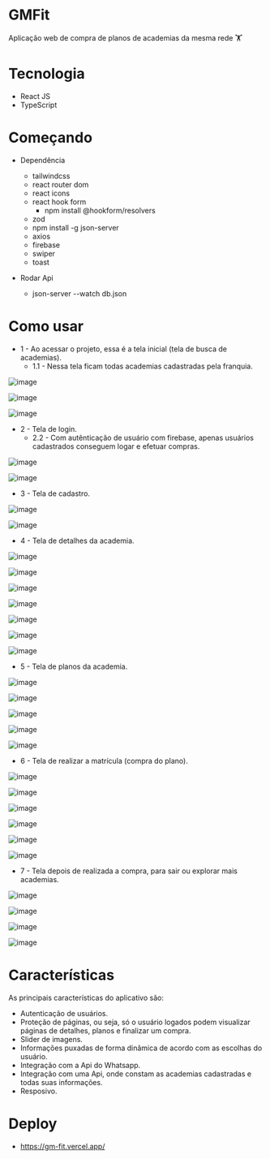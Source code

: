 # GMFit

Aplicação web de compra de planos de academias da mesma rede 🏋️

# Tecnologia

- React JS
- TypeScript

# Começando
- Dependência
  - tailwindcss
  - react router dom
  - react icons
  - react hook form
    - npm install @hookform/resolvers
  - zod
  - npm install -g json-server
  - axios
  - firebase
  - swiper
  - toast

- Rodar Api
  - json-server --watch db.json
 
# Como usar

- 1 - Ao acessar o projeto, essa é a tela inicial (tela de busca de academias).
  - 1.1 - Nessa tela ficam todas academias cadastradas pela franquia.

![image](https://github.com/user-attachments/assets/86b7890d-86e2-4762-870e-e6a8a27fa33a)

![image](https://github.com/user-attachments/assets/720fc110-3d6d-43a8-b8bb-ddc8181f3f8c)

![image](https://github.com/user-attachments/assets/be77a8e1-3b35-4ddb-975d-05b0e40ad69f)


- 2 - Tela de login.
  - 2.2 - Com autênticação de usuário com firebase, apenas usuários cadastrados conseguem logar e efetuar compras.

![image](https://github.com/user-attachments/assets/e71c6310-a260-4765-821d-0222fb7ddf31)

![image](https://github.com/user-attachments/assets/4a8aa17f-b091-4048-9f8d-8e2189d1fbe4)


- 3 - Tela de cadastro.

![image](https://github.com/user-attachments/assets/3a2614f9-eb64-4d54-92e2-bda4f1bbd750)

![image](https://github.com/user-attachments/assets/c5536c29-d377-4801-adc3-1eda2daeac05)


- 4 - Tela de detalhes da academia.

![image](https://github.com/user-attachments/assets/9dc4db99-a44c-48c5-9591-3d2a6d973fce)

![image](https://github.com/user-attachments/assets/ac37762a-e734-46b1-9048-f0763770d6a2)

![image](https://github.com/user-attachments/assets/e285a7bd-4886-4f7f-b014-3c0b2afd2e9a)

![image](https://github.com/user-attachments/assets/b33a9cc7-6a4a-4bdb-853c-4a5768a4a6b3)

![image](https://github.com/user-attachments/assets/4ea2c80d-1400-4ecf-8c93-fce98fc048fd)

![image](https://github.com/user-attachments/assets/7d4ed1b4-8244-4e6e-8890-c31069fd64ae)

![image](https://github.com/user-attachments/assets/9195e4b5-333c-4137-ad32-60a1ee9e049a)

- 5 - Tela de planos da academia.

![image](https://github.com/user-attachments/assets/84930525-2195-4f19-885f-0e338a88faa0)

![image](https://github.com/user-attachments/assets/bc36d576-481d-4d5e-a82a-2cd15109acd4)

![image](https://github.com/user-attachments/assets/cdf06b94-f045-4fbc-ad6d-2b268727322b)

![image](https://github.com/user-attachments/assets/0984e68f-48e8-436e-9dde-967dcf480050)

![image](https://github.com/user-attachments/assets/45261034-c39e-47d5-9452-1b2561671026)

- 6 - Tela de realizar a matrícula (compra do plano).

![image](https://github.com/user-attachments/assets/2db03fe4-7fcc-41c0-999f-b8a5805833ff)

![image](https://github.com/user-attachments/assets/7e551d60-ec8b-4f33-9209-a3729bb2b042)

![image](https://github.com/user-attachments/assets/86f6144b-acd6-4962-bcf1-3afaf81d93f2)

![image](https://github.com/user-attachments/assets/51ea1930-d3cb-4f6f-a93d-b9eb94286d2c)

![image](https://github.com/user-attachments/assets/ea69c6b6-6eca-47a7-838b-a657f21e0fdc)

![image](https://github.com/user-attachments/assets/331e2561-9b2f-4c69-a86e-af36a5be8f89)

- 7 - Tela depois de realizada a compra, para sair ou explorar mais academias.

![image](https://github.com/user-attachments/assets/efa3fa94-54e7-41d1-a16e-ecbd19472dd6)

![image](https://github.com/user-attachments/assets/0390a9e5-c8ac-4e44-8ba5-7b2f58568858)

![image](https://github.com/user-attachments/assets/72ae673a-e11a-4767-8c14-b60de64a97f9)

![image](https://github.com/user-attachments/assets/05073418-7c32-4060-8aa1-34ed87260696)

# Características

As principais características do aplicativo são:
- Autenticação de usuários.
- Proteção de páginas, ou seja, só o usuário logados podem visualizar páginas de detalhes, planos e finalizar um compra.
- Slider de imagens.
- Informações puxadas de forma dinâmica de acordo com as escolhas do usuário.
- Integração com a Api do Whatsapp.
- Integração com uma Api, onde constam as academias cadastradas e todas suas informações.
- Resposivo.


# Deploy
- https://gm-fit.vercel.app/

